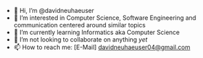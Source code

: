 - 👋 Hi, I’m @davidneuhaeuser
- 👀 I’m interested in Computer Science, Software Engineering and communication centered around similar topics
- 🌱 I’m currently learning Informatics aka Computer Science
- 💞️ I’m not looking to collaborate on anything *yet*
- 📫 How to reach me: [E-Mail] davidneuhaeuser04@gmail.com

<!---
davidneuhaeuser/davidneuhaeuser is a ✨ special ✨ repository because its `README.md` (this file) appears on your GitHub profile.
You can click the Preview link to take a look at your changes.
--->
